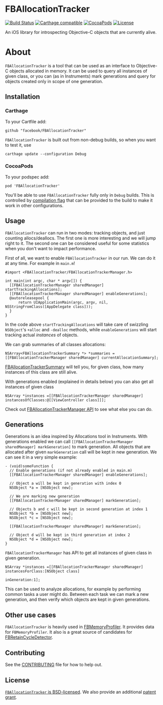 # FBAllocationTracker
[![Build Status](https://travis-ci.org/facebook/FBAllocationTracker.svg?branch=master)](https://travis-ci.org/facebook/FBAllocationTracker)
[![Carthage compatible](https://img.shields.io/badge/Carthage-compatible-4BC51D.svg?style=flat)](https://github.com/Carthage/Carthage)
[![CocoaPods](https://img.shields.io/cocoapods/v/FBAllocationTracker.svg?maxAge=2592000)]()
[![License](https://img.shields.io/cocoapods/l/FBAllocationTracker.svg)](https://github.com/facebook/FBallocationTracker/blob/master/LICENSE)


An iOS library for introspecting Objective-C objects that are currently alive.

# About

`FBAllocationTracker` is a tool that can be used as an interface to Objective-C objects allocated in memory. It can be used to query all instances of given class, or you can (as in Instruments) mark generations and query for objects created only in scope of one generation.

## Installation

### Carthage

To your Cartfile add: 

    github "facebook/FBAllocationTracker"

`FBAllocationTracker` is built out from non-debug builds, so when you want to test it, use 

    carthage update --configuration Debug

### CocoaPods

To your podspec add:

    pod 'FBAllocationTracker'

You'll be able to use `FBAllocationTracker` fully only in `Debug` builds. This is controlled by [compilation flag](https://github.com/facebook/FBAllocationTracker/blob/master/FBAllocationTracker/FBAllocationTrackerImpl.h#L17) that can be provided to the build to make it work in other configurations.

## Usage

`FBAllocationTracker` can run in two modes: tracking objects, and just counting allocs/deallocs. The first one is more interesting and we will jump right to it. The second one can be considered useful for some statistics when you don't want to impact performance.

First of all, we want to enable `FBAllocationTracker` in our run. We can do it at any time. For example in `main.m`! 
```objc
#import <FBAllocationTracker/FBAllocationTrackerManager.h>

int main(int argc, char * argv[]) {
  [[FBAllocationTrackerManager sharedManager] startTrackingAllocations];
  [[FBAllocationTrackerManager sharedManager] enableGenerations];
  @autoreleasepool {
      return UIApplicationMain(argc, argv, nil, NSStringFromClass([AppDelegate class]));
  }
}
```

In the code above `startTrackingAllocations` will take care of swizzling `NSObject`'s `+alloc` and `-dealloc` methods, while `enableGenerations` will start tracking actual *instances* of objects.

We can grab summaries of all classes allocations:
```objc
NSArray<FBAllocationTrackerSummary *> *summaries = [[FBAllocationTrackerManager sharedManager] currentAllocationSummary];
```

[FBAllocationTrackerSummary](https://github.com/facebook/FBAllocationTracker/blob/master/FBAllocationTracker/FBAllocationTrackerSummary.h) will tell you, for given class, how many instances of this class are still alive.

With generations enabled (explained in details below) you can also get all instances of given class

```objc
NSArray *instances =[[FBAllocationTrackerManager sharedManager] instancesOfClasses:@[[ViewController class]]];
```

Check out [FBAllocationTrackerManager API](https://github.com/facebook/FBAllocationTracker/blob/master/FBAllocationTracker/FBAllocationTrackerManager.h) to see what else you can do.

## Generations

Generations is an idea inspired by Allocations tool in Instruments. With generations enabled we can call `[[FBAllocationTrackerManager sharedManager] markGeneration]` to mark generation. All objects that are allocated after given `markGeneration` call will be kept in new generation. We can see it in a very simple example:

```objc
- (void)someFunction {
  // Enable generations (if not already enabled in main.m)
  [[FBAllocationTrackerManager sharedManager] enableGenerations];
 
  // Object a will be kept in generation with index 0
  NSObject *a = [NSObject new];
  
  // We are marking new generation
  [[FBAllocationTrackerManager sharedManager] markGeneration];
  
  // Objects b and c will be kept in second generation at index 1
  NSObject *b = [NSObject new];
  NSObject *c = [NSObject new];
  
  [[FBAllocationTrackerManager sharedManager] markGeneration];
  
  // Object d will be kept in third generation at index 2
  NSObject *d = [NSObject new];
}
```

`FBAllocationTrackerManager` has API to get all instances of given class in given generation.

```objc
NSArray *instances =[[FBAllocationTrackerManager sharedManager] instancesForClass:[NSObject class]
                                                                     inGeneration:1];
```

This can be used to analyze allocations, for example by performing common tasks a user might do. Between each task we can mark a new generation, and then verify which objects are kept in given generations.

## Other use cases

`FBAllocationTracker` is heavily used in [FBMemoryProfiler](https://github.com/facebook/FBMemoryProfiler). It provides data for `FBMemoryProfiler`. It also is a great source of candidates for [FBRetainCycleDetector](https://github.com/facebook/FBRetainCycleDetector).

## Contributing
See the [CONTRIBUTING](CONTRIBUTING) file for how to help out.

## License
[`FBAllocationTracker` is BSD-licensed](LICENSE). We also provide an additional [patent grant](PATENTS).

